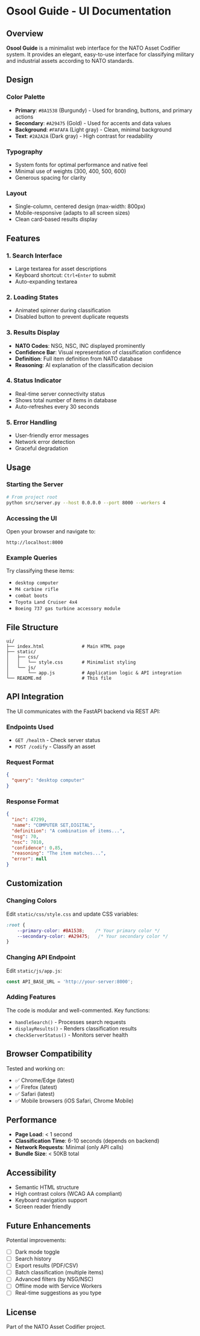 # Osool Guide - UI Documentation

## Overview

**Osool Guide** is a minimalist web interface for the NATO Asset Codifier system. It provides an elegant, easy-to-use interface for classifying military and industrial assets according to NATO standards.

## Design

### Color Palette
- **Primary**: `#8A1538` (Burgundy) - Used for branding, buttons, and primary actions
- **Secondary**: `#A29475` (Gold) - Used for accents and data values
- **Background**: `#FAFAFA` (Light gray) - Clean, minimal background
- **Text**: `#2A2A2A` (Dark gray) - High contrast for readability

### Typography
- System fonts for optimal performance and native feel
- Minimal use of weights (300, 400, 500, 600)
- Generous spacing for clarity

### Layout
- Single-column, centered design (max-width: 800px)
- Mobile-responsive (adapts to all screen sizes)
- Clean card-based results display

## Features

### 1. **Search Interface**
- Large textarea for asset descriptions
- Keyboard shortcut: `Ctrl+Enter` to submit
- Auto-expanding textarea

### 2. **Loading States**
- Animated spinner during classification
- Disabled button to prevent duplicate requests

### 3. **Results Display**
- **NATO Codes**: NSG, NSC, INC displayed prominently
- **Confidence Bar**: Visual representation of classification confidence
- **Definition**: Full item definition from NATO database
- **Reasoning**: AI explanation of the classification decision

### 4. **Status Indicator**
- Real-time server connectivity status
- Shows total number of items in database
- Auto-refreshes every 30 seconds

### 5. **Error Handling**
- User-friendly error messages
- Network error detection
- Graceful degradation

## Usage

### Starting the Server
```bash
# From project root
python src/server.py --host 0.0.0.0 --port 8000 --workers 4
```

### Accessing the UI
Open your browser and navigate to:
```
http://localhost:8000
```

### Example Queries
Try classifying these items:
- `desktop computer`
- `M4 carbine rifle`
- `combat boots`
- `Toyota Land Cruiser 4x4`
- `Boeing 737 gas turbine accessory module`

## File Structure

```
ui/
├── index.html              # Main HTML page
├── static/
│   ├── css/
│   │   └── style.css       # Minimalist styling
│   └── js/
│       └── app.js          # Application logic & API integration
└── README.md               # This file
```

## API Integration

The UI communicates with the FastAPI backend via REST API:

### Endpoints Used
- `GET /health` - Check server status
- `POST /codify` - Classify an asset

### Request Format
```json
{
  "query": "desktop computer"
}
```

### Response Format
```json
{
  "inc": 47299,
  "name": "COMPUTER SET,DIGITAL",
  "definition": "A combination of items...",
  "nsg": 70,
  "nsc": 7010,
  "confidence": 0.85,
  "reasoning": "The item matches...",
  "error": null
}
```

## Customization

### Changing Colors
Edit `static/css/style.css` and update CSS variables:
```css
:root {
    --primary-color: #8A1538;    /* Your primary color */
    --secondary-color: #A29475;   /* Your secondary color */
}
```

### Changing API Endpoint
Edit `static/js/app.js`:
```javascript
const API_BASE_URL = 'http://your-server:8000';
```

### Adding Features
The code is modular and well-commented. Key functions:
- `handleSearch()` - Processes search requests
- `displayResults()` - Renders classification results
- `checkServerStatus()` - Monitors server health

## Browser Compatibility

Tested and working on:
- ✅ Chrome/Edge (latest)
- ✅ Firefox (latest)
- ✅ Safari (latest)
- ✅ Mobile browsers (iOS Safari, Chrome Mobile)

## Performance

- **Page Load**: < 1 second
- **Classification Time**: 6-10 seconds (depends on backend)
- **Network Requests**: Minimal (only API calls)
- **Bundle Size**: < 50KB total

## Accessibility

- Semantic HTML structure
- High contrast colors (WCAG AA compliant)
- Keyboard navigation support
- Screen reader friendly

## Future Enhancements

Potential improvements:
- [ ] Dark mode toggle
- [ ] Search history
- [ ] Export results (PDF/CSV)
- [ ] Batch classification (multiple items)
- [ ] Advanced filters (by NSG/NSC)
- [ ] Offline mode with Service Workers
- [ ] Real-time suggestions as you type

## License

Part of the NATO Asset Codifier project.
